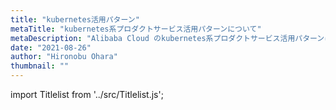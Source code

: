 ```yaml
---
title: "kubernetes活用パターン"
metaTitle: "kubernetes系プロダクトサービス活用パターンについて"
metaDescription: "Alibaba Cloud のkubernetes系プロダクトサービス活用パターンについてを説明します"
date: "2021-08-26"
author: "Hironobu Ohara"
thumbnail: ""
---
```



import Titlelist from '../src/Titlelist.js';

<!-- 
query MyQuery {
  allMarkdownRemark(
    filter: {fileAbsolutePath: {regex: "/usecase-kubernetes/"}}
    sort: {fields: fileAbsolutePath, order: ASC}
  ) {
    nodes {
      frontmatter {
        title
        metaTitle
        metaDescription
        date(formatString: "yyyy/MM/DD")
        author       
      }
      fileAbsolutePath
    }
  }
}
-->


<Titlelist 
    metaTitle="ECIでサーバレスなコンテナ環境"
    metaDescription="Elastic Container Instance (ECI)でサーバレスなコンテナ環境を利用する"
    url="https://sbopsv.github.io/cloud-tech/usecase-kubernetes/K8S_001_elastic-container-instance"
    imageurl="https://raw.githubusercontent.com/sbopsv/cloud-tech/master/content/usecase-kubernetes/Container_images_26006613532355000/20200310135808.png"
    date="2020/03/11"
    author="有馬 茂人"
/>

<Titlelist 
    metaTitle="ASKでデプロイとService接続"
    metaDescription="Serverless Kubernetes (ASK) を使用したPodのデプロイとServiceへの接続について"
    url="https://sbopsv.github.io/cloud-tech/usecase-kubernetes/K8S_002_serverless-kubernetes"
    imageurl="https://raw.githubusercontent.com/sbopsv/cloud-tech/master/content/usecase-kubernetes/Container_images_26006613536114600/20200318150238.png"
    date="2020/03/19"
    author="有馬 茂人"
/>


<Titlelist 
    metaTitle="ACRでビルドパイプラインを実装"
    metaDescription="Alibaba Cloud Container Registry (ACR) でコンテナイメージのビルドパイプラインを実装する"
    url="https://sbopsv.github.io/cloud-tech/usecase-kubernetes/K8S_003_container_registry"
    imageurl="https://raw.githubusercontent.com/sbopsv/cloud-tech/master/content/usecase-kubernetes/Container_images_26006613540700100/20200330185020.png"
    date="2020/04/01"
    author="有馬 茂人"
/>


<Titlelist 
    metaTitle="ACK と Alibaba Cloud プロダクトを連携する Part 1  (SLB, Cloud Disk, NAS, OSS)"
    metaDescription="Container Service for Kubernetes (ACK) と Alibaba Cloud プロダクトを連携する Part 1  (SLB, Cloud Disk, NAS, OSS)"
    url="https://sbopsv.github.io/cloud-tech/usecase-kubernetes/K8S_004_ack_and_product_part1"
    imageurl="https://raw.githubusercontent.com/sbopsv/cloud-tech/master/content/usecase-kubernetes/Container_images_26006613544081200/20200409170716.png"
    date="2020/04/13"
    author="有馬 茂人"
/>


<Titlelist 
    metaTitle="ACK と Alibaba Cloud プロダクトを連携する Part 2 (Log Service, RAM, DingTalk)"
    metaDescription="Container Service for Kubernetes (ACK) と Alibaba Cloud プロダクトを連携する Part 2 (Log Service, RAM, DingTalk)"
    url="https://sbopsv.github.io/cloud-tech/usecase-kubernetes/K8S_005_ack_and_product_part2"
    imageurl="https://raw.githubusercontent.com/sbopsv/cloud-tech/master/content/usecase-kubernetes/Container_images_26006613563493300/20200514190005.png"
    date="2020/05/15"
    author="有馬 茂人"
/>


<Titlelist 
    metaTitle="ACKクラスターをARMSで監視"
    metaDescription="ARMS Prometheus MonitoringでACKクラスターを監視する"
    url="https://sbopsv.github.io/cloud-tech/usecase-kubernetes/K8S_006_arms-prometheus"
    imageurl="https://raw.githubusercontent.com/sbopsv/cloud-tech/master/content/usecase-kubernetes/Container_images_26006613701553900/20210322180252.png"
    date="2021/03/23"
    author="有馬 茂人"
/>


<Titlelist 
    metaTitle="ACKでOpenKruise"
    metaDescription="ACK で OpenKruise をためしてみた"
    url="https://sbopsv.github.io/cloud-tech/usecase-kubernetes/K8S_007_openkruise"
    imageurl="https://raw.githubusercontent.com/sbopsv/cloud-tech/master/content/usecase-kubernetes/Container_images_26006613715945600/20210414114035.png"
    date="2021/04/26"
    author="有馬 茂人"
/>


<Titlelist 
    metaTitle="ACK@Edge でエッジ連携"
    metaDescription="ACK@Edge でエッジ連携"
    url="https://sbopsv.github.io/cloud-tech/usecase-kubernetes/K8S_008_ack-edge"
    imageurl="https://raw.githubusercontent.com/sbopsv/cloud-tech/master/content/usecase-kubernetes/Container_images_26006613787317700/20210721093350.png"
    date="2021/07/21"
    author="有馬 茂人"
/>


<Titlelist 
    metaTitle="ACKで外部k8sクラスタ連携"
    metaDescription="ACK Register Cluster で外部 k8s クラスタ連携"
    url="https://sbopsv.github.io/cloud-tech/usecase-kubernetes/K8S_009_ack-register"
    imageurl="https://raw.githubusercontent.com/sbopsv/cloud-tech/master/content/usecase-kubernetes/Container_images_26006613803150700/20210902163459.png"
    date="2021/09/03"
    author="有馬 茂人"
/>

<Titlelist 
    metaTitle="ACKをバックアップ"
    metaDescription="VeleroでContainer Service for Kubernetes (ACK) をバックアップする"
    url="https://sbopsv.github.io/cloud-tech/usecase-kubernetes/K8S_010_ack_backup"
    imageurl="https://raw.githubusercontent.com/sbopsv/cloud-tech/master/content/usecase-kubernetes/Container_images_26006613549307100/20200416144229.png"
    date="2020/04/17"
    author="有馬 茂人"
/>


<Titlelist 
    metaTitle="RancherでKubernetes管理"
    metaDescription="Rancher🐮でKubernetes (ACK) を管理しよう❗️ - 検証編 -"
    url="https://sbopsv.github.io/cloud-tech/usecase-kubernetes/K8S_011_rancher"
    imageurl="https://raw.githubusercontent.com/sbopsv/cloud-tech/master/content/usecase-kubernetes/Container_images_17680117127180000000/20190604205052.png"
    date="2019/06/06"
    author="松田 悦洋"
/>


<Titlelist 
    metaTitle="ACKをアップグレードしよう"
    metaDescription="Container Service for Kubernetes (ACK)をアップグレードしよう❗️"
    url="https://sbopsv.github.io/cloud-tech/usecase-kubernetes/K8S_012_ack-upgrade"
    imageurl="https://raw.githubusercontent.com/sbopsv/cloud-tech/master/content/usecase-kubernetes/Container_images_17680117127198400000/20190612172152.png"
    date="2019/07/01"
    author="松田 悦洋"
/>



